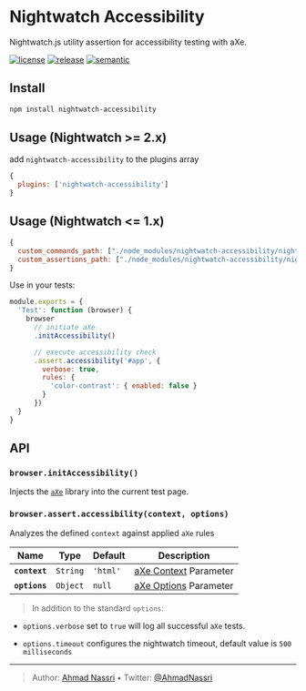 # Nightwatch Accessibility

Nightwatch.js utility assertion for accessibility testing with aXe.

[![license][license-img]][license-url]
[![release][release-img]][release-url]
[![semantic][semantic-img]][semantic-url]

## Install

``` bash
npm install nightwatch-accessibility
```

## Usage (Nightwatch \>= 2.x)

add `nightwatch-accessibility` to the plugins array

``` js
{
  plugins: ['nightwatch-accessibility']
}
```

## Usage (Nightwatch \<= 1.x)

``` js
{
  custom_commands_path: ["./node_modules/nightwatch-accessibility/nightwatch/commands"],
  custom_assertions_path: ["./node_modules/nightwatch-accessibility/nightwatch/assertions"]
}
```

Use in your tests:

``` js
module.exports = {
  'Test': function (browser) {
    browser
      // initiate aXe
      .initAccessibility() 

      // execute accessibility check
      .assert.accessibility('#app', {
        verbose: true,
        rules: {
          'color-contrast': { enabled: false }
        }
      })
  }
}
```

## API

### `browser.initAccessibility()`

Injects the [`aXe`][] library into the current test page.

### `browser.assert.accessibility(context, options)`

Analyzes the defined `context` against applied `aXe` rules

| Name          | Type     | Default  | Description               |
|---------------|----------|----------|---------------------------|
| **`context`** | `String` | `'html'` | [aXe Context][] Parameter |
| **`options`** | `Object` | `null`   | [aXe Options][] Parameter |

> In addition to the standard `options`:

- `options.verbose` set to `true` will log all successful `aXe` tests.
- `options.timeout` configures the nightwatch timeout, default value is `500 milliseconds`

  [`aXe`]: https://www.npmjs.com/package/axe-core
  [aXe Context]: https://github.com/dequelabs/axe-core/blob/master/doc/API.md#context-parameter
  [aXe Options]: https://github.com/dequelabs/axe-core/blob/master/doc/API.md#options-parameter

----
> Author: [Ahmad Nassri](https://www.ahmadnassri.com/) &bull;
> Twitter: [@AhmadNassri](https://twitter.com/AhmadNassri)

[license-url]: LICENSE
[license-img]: https://badgen.net/github/license/ahmadnassri/node-nightwatch-accessibility

[release-url]: https://github.com/ahmadnassri/node-nightwatch-accessibility/releases
[release-img]: https://badgen.net/github/release/ahmadnassri/node-nightwatch-accessibility

[semantic-url]: https://github.com/ahmadnassri/node-nightwatch-accessibility/actions?query=workflow%3Arelease
[semantic-img]: https://badgen.net/badge/📦/semantically%20released/blue
